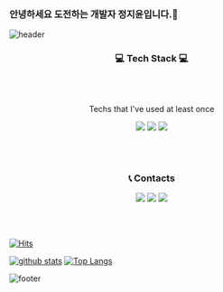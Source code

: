 ### 안녕하세요 도전하는 개발자 정지윤입니다.👋

![header](https://capsule-render.vercel.app/api?type=waving&color=auto&height=300&section=header&text=Jiyun%20Jung&desc=iOS%20Developer&fontSize=90&animation=fadeIn&fontAlign=70&fontAlignY=35&descAlign=88)


<div align="center">
<h3 align="center"> 💻 Tech Stack 💻 </h3>
<br>
<br>

<p align="center"> Techs that I've used at least once </p>

<p align="center">
  
  ![](https://img.shields.io/badge/Python-3766AB?style=flat-square&logo=Python&logoColor=white) ![](https://img.shields.io/badge/Swift-F6F1EB?style=flat-square&logo=Swift&logoColor=orange) ![](https://img.shields.io/badge/C-9e9e9e?style=flat-square&logo=C&logoColor=white)
  
</p>

<br>
<br>
 
<h3 align="center"> 📞 Contacts </h3>

<p align="center">
  
  <a href="https://velog.io/@enchantee">![](https://img.shields.io/badge/Tech_Blog-04C485?style=flat-square&logo=Vonage&logoColor=white)</a> <a href="https://www.instagram.com/enc.hantee/">![](https://img.shields.io/badge/Instagram-D31C46?style=flat-square&logo=Instagram&logoColor=white)</a> ![](https://img.shields.io/badge/Gmail-DC0000?style=flat-square&logo=Gmail&logoColor=white)
  
</p>

<br>
<br>

</div> 

[![Hits](https://hits.seeyoufarm.com/api/count/incr/badge.svg?url=https%3A%2F%2Fgithub.com%2Fenchantee00)](https://hits.seeyoufarm.com)

[![github stats](https://github-readme-stats.vercel.app/api?username=enchantee00&show_icons=true&hide_border=true)](https://github.com/enchantee00)
[![Top Langs](https://github-readme-stats.vercel.app/api/top-langs/?username=enchantee00&layout=compact)](https://github.com/enchantee00)



![footer](https://capsule-render.vercel.app/api?section=footer&color=auto&type=waving)
